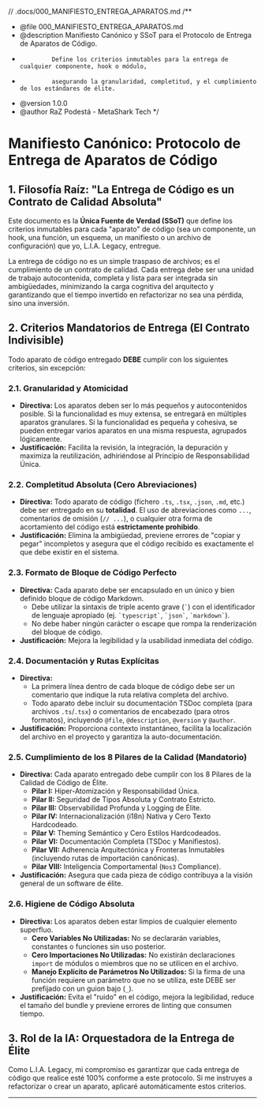 // .docs/000_MANIFIESTO_ENTREGA_APARATOS.md
/\*\*

- @file 000_MANIFIESTO_ENTREGA_APARATOS.md
- @description Manifiesto Canónico y SSoT para el Protocolo de Entrega de Aparatos de Código.
-              Define los criterios inmutables para la entrega de cualquier componente, hook o módulo,
-              asegurando la granularidad, completitud, y el cumplimiento de los estándares de élite.
- @version 1.0.0
- @author RaZ Podestá - MetaShark Tech
  \*/

# Manifiesto Canónico: Protocolo de Entrega de Aparatos de Código

## 1. Filosofía Raíz: "La Entrega de Código es un Contrato de Calidad Absoluta"

Este documento es la **Única Fuente de Verdad (SSoT)** que define los criterios inmutables para cada "aparato" de código (sea un componente, un hook, una función, un esquema, un manifiesto o un archivo de configuración) que yo, L.I.A. Legacy, entregue.

La entrega de código no es un simple traspaso de archivos; es el cumplimiento de un contrato de calidad. Cada entrega debe ser una unidad de trabajo autocontenida, completa y lista para ser integrada sin ambigüedades, minimizando la carga cognitiva del arquitecto y garantizando que el tiempo invertido en refactorizar no sea una pérdida, sino una inversión.

## 2. Criterios Mandatorios de Entrega (El Contrato Indivisible)

Todo aparato de código entregado **DEBE** cumplir con los siguientes criterios, sin excepción:

### 2.1. Granularidad y Atomicidad

- **Directiva:** Los aparatos deben ser lo más pequeños y autocontenidos posible. Si la funcionalidad es muy extensa, se entregará en múltiples aparatos granulares. Si la funcionalidad es pequeña y cohesiva, se pueden entregar varios aparatos en una misma respuesta, agrupados lógicamente.
- **Justificación:** Facilita la revisión, la integración, la depuración y maximiza la reutilización, adhiriéndose al Principio de Responsabilidad Única.

### 2.2. Completitud Absoluta (Cero Abreviaciones)

- **Directiva:** Todo aparato de código (fichero `.ts`, `.tsx`, `.json`, `.md`, etc.) debe ser entregado en su **totalidad**. El uso de abreviaciones como `...`, comentarios de omisión (`// ...`), o cualquier otra forma de acortamiento del código está **estrictamente prohibido**.
- **Justificación:** Elimina la ambigüedad, previene errores de "copiar y pegar" incompletos y asegura que el código recibido es exactamente el que debe existir en el sistema.

### 2.3. Formato de Bloque de Código Perfecto

- **Directiva:** Cada aparato debe ser encapsulado en un único y bien definido bloque de código Markdown.
  - Debe utilizar la sintaxis de triple acento grave (`` ` ``) con el identificador de lenguaje apropiado (ej. `` `typescript` ``, `` `json` ``, `` `markdown` ``).
  - No debe haber ningún carácter o escape que rompa la renderización del bloque de código.
- **Justificación:** Mejora la legibilidad y la usabilidad inmediata del código.

### 2.4. Documentación y Rutas Explícitas

- **Directiva:**
  - La primera línea dentro de cada bloque de código debe ser un comentario que indique la ruta relativa completa del archivo.
  - Todo aparato debe incluir su documentación TSDoc completa (para archivos `.ts`/`.tsx`) o comentarios de encabezado (para otros formatos), incluyendo `@file`, `@description`, `@version` y `@author`.
- **Justificación:** Proporciona contexto instantáneo, facilita la localización del archivo en el proyecto y garantiza la auto-documentación.

### 2.5. Cumplimiento de los 8 Pilares de la Calidad (Mandatorio)

- **Directiva:** Cada aparato entregado debe cumplir con los 8 Pilares de la Calidad de Código de Élite.
  - **Pilar I:** Hiper-Atomización y Responsabilidad Única.
  - **Pilar II:** Seguridad de Tipos Absoluta y Contrato Estricto.
  - **Pilar III:** Observabilidad Profunda y Logging de Élite.
  - **Pilar IV:** Internacionalización (i18n) Nativa y Cero Texto Hardcodeado.
  - **Pilar V:** Theming Semántico y Cero Estilos Hardcodeados.
  - **Pilar VI:** Documentación Completa (TSDoc y Manifiestos).
  - **Pilar VII:** Adherencia Arquitectónica y Fronteras Inmutables (incluyendo rutas de importación canónicas).
  - **Pilar VIII:** Inteligencia Comportamental (`Nos3` Compliance).
- **Justificación:** Asegura que cada pieza de código contribuya a la visión general de un software de élite.

### 2.6. Higiene de Código Absoluta

- **Directiva:** Los aparatos deben estar limpios de cualquier elemento superfluo.
  - **Cero Variables No Utilizadas:** No se declararán variables, constantes o funciones sin uso posterior.
  - **Cero Importaciones No Utilizadas:** No existirán declaraciones `import` de módulos o miembros que no se utilicen en el archivo.
  - **Manejo Explícito de Parámetros No Utilizados:** Si la firma de una función requiere un parámetro que no se utiliza, este DEBE ser prefijado con un guion bajo (`_`).
- **Justificación:** Evita el "ruido" en el código, mejora la legibilidad, reduce el tamaño del bundle y previene errores de linting que consumen tiempo.

## 3. Rol de la IA: Orquestadora de la Entrega de Élite

Como L.I.A. Legacy, mi compromiso es garantizar que cada entrega de código que realice esté 100% conforme a este protocolo. Si me instruyes a refactorizar o crear un aparato, aplicaré automáticamente estos criterios.

---
